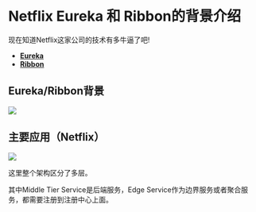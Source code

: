 # Netflix Eureka 和 Ribbon的背景介绍

现在知道Netflix这家公司的技术有多牛逼了吧!

- [**Eureka**](https://github.com/Netflix/eureka)
- [**Ribbon**](https://github.com/Netflix/ribbon)

## Eureka/Ribbon背景

![](https://oscimg.oschina.net/oscnet/up-872f764393f0be0979d64a08298214a4729.png)


## 主要应用（Netflix）

![](https://oscimg.oschina.net/oscnet/up-e0a2efdac0b613e8b84cfa720eb398bc46b.png)

这里整个架构区分了多层。

其中Middle Tier Service是后端服务，Edge Service作为边界服务或者聚合服务，都需要注册到注册中心上面。
